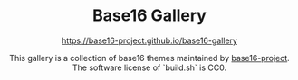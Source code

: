 <div align="center">
    <h1>Base16 Gallery</h1>
    <p><a href="https://base16-project.github.io/base16-gallery">https://base16-project.github.io/base16-gallery</a></p>
    <p>
    This gallery is a collection of base16 themes maintained by <a href="https://github.com/base16-project">base16-project</a>.
    The software license of `build.sh` is CC0.
    </p>
</div>